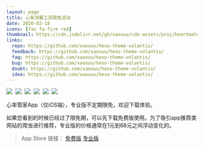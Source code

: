 ```yaml
---
layout: page
title: 心率测量工具限免活动
date: 2020-02-18
icons: [fas fa-fire red]
thumbnail: https://cdn.jsdelivr.net/gh/xaoxuu/cdn-assets/proj/heartmate/icon.png
links:
  repo: https://github.com/xaoxuu/hexo-theme-volantis/
  feedback: https://github.com/xaoxuu/hexo-theme-volantis/
  faq: https://github.com/xaoxuu/hexo-theme-volantis/
  bug: https://github.com/xaoxuu/hexo-theme-volantis/
  doubt: https://github.com/xaoxuu/hexo-theme-volantis/
  idea: https://github.com/xaoxuu/hexo-theme-volantis/
---
```


<fancybox>
<img src='https://cdn.jsdelivr.net/gh/xaoxuu/cdn-assets/proj/heartmate/screenshot01.jpg'>&nbsp;
<img src='https://cdn.jsdelivr.net/gh/xaoxuu/cdn-assets/proj/heartmate/screenshot02.jpg'>&nbsp;
<img src='https://cdn.jsdelivr.net/gh/xaoxuu/cdn-assets/proj/heartmate/screenshot03.jpg'>&nbsp;
<img src='https://cdn.jsdelivr.net/gh/xaoxuu/cdn-assets/proj/heartmate/screenshot04.jpg'>&nbsp;
<img src='https://cdn.jsdelivr.net/gh/xaoxuu/cdn-assets/proj/heartmate/screenshot05.jpg'>&nbsp;
<img src='https://cdn.jsdelivr.net/gh/xaoxuu/cdn-assets/proj/heartmate/screenshot06.jpg'>
</fancybox>

心率管家App（仅iOS端），专业版不定期限免，欢迎下载体验。


如果您看到的时候已经过了限免期，可以先下载免费版使用。为了吸引app推荐类网站的爬虫进行推荐，专业版的价格通常在1元到68元之间浮动变化的。

> App Store 链接： <btn>[免费版](https://apps.apple.com/cn/app/heart-mate-lite-hrm-utility/id1475747930?ls=1)</btn> <btn>[专业版](https://apps.apple.com/cn/app/heart-mate-pro-hrm-utility/id1463348922?ls=1)</btn>
